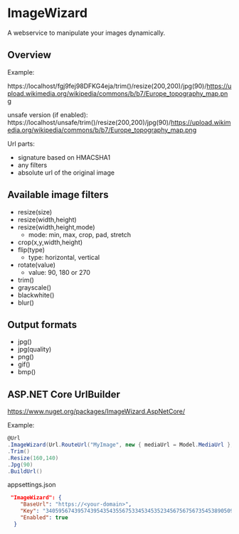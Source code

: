 # ImageWizard
A webservice to manipulate your images dynamically.

## Overview

Example:

https://localhost/fgj9fej98DFKG4eja/trim()/resize(200,200)/jpg(90)/https://upload.wikimedia.org/wikipedia/commons/b/b7/Europe_topography_map.png

unsafe version (if enabled):
https://localhost/unsafe/trim()/resize(200,200)/jpg(90)/https://upload.wikimedia.org/wikipedia/commons/b/b7/Europe_topography_map.png

Url parts:
- signature based on HMACSHA1
- any filters
- absolute url of the original image

## Available image filters

- resize(size)
- resize(width,height)
- resize(width,height,mode)
  - mode: min, max, crop, pad, stretch
- crop(x,y,width,height)
- flip(type)
  - type: horizontal, vertical
- rotate(value) 
  - value: 90, 180 or 270
- trim()
- grayscale()
- blackwhite()
- blur()

## Output formats

- jpg()
- jpg(quality)
- png()
- gif()
- bmp()

## ASP.NET Core UrlBuilder

https://www.nuget.org/packages/ImageWizard.AspNetCore/

Example:
```csharp
@Url
.ImageWizard(Url.RouteUrl("MyImage", new { mediaUrl = Model.MediaUrl }, Context.Request.Scheme))
.Trim()
.Resize(160,140)
.Jpg(90)
.BuildUrl()
```
appsettings.json

```json
 "ImageWizard": {
    "BaseUrl": "https://<your-domain>",
    "Key": "34059567439574395435435567533453453523456756756735453890509==",
    "Enabled": true
  }
```
